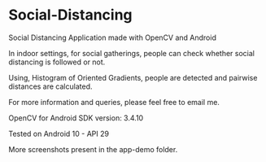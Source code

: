 # Social-Distancing
Social Distancing Application made with OpenCV and Android

In indoor settings, for social gatherings, people can check whether social distancing is followed or not.

Using, Histogram of Oriented Gradients, people are detected and pairwise distances are calculated.

For more information and queries, please feel free to email me.

OpenCV for Android SDK version: 3.4.10

Tested on Android 10 - API 29

More screenshots present in the app-demo folder.
